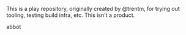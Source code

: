 This is a play repository, originally created by @trentm, for trying out
tooling, testing build infra, etc. This isn't a product.

abbot
